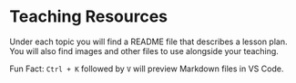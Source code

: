 # Teaching Resources

Under each topic you will find a README file that describes a lesson plan. You will also find images and other files to use alongside your teaching.

Fun Fact: ```Ctrl + K``` followed by ```V``` will preview Markdown files in VS Code.